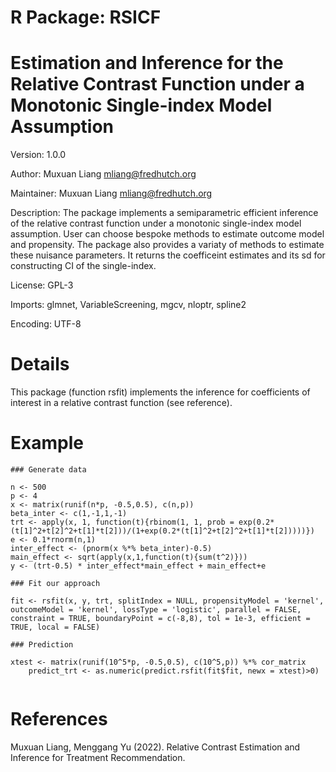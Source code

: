 # R Package: RSICF
# Estimation and Inference for the Relative Contrast Function under a Monotonic Single-index Model Assumption

Version: 1.0.0

Author: Muxuan Liang <mliang@fredhutch.org>

Maintainer: Muxuan Liang <mliang@fredhutch.org>

Description: The package implements a semiparametric efficient inference of the relative contrast function under a monotonic single-index model assumption. User can choose bespoke methods to estimate outcome model and propensity. The package also provides a variaty of methods to estimate these nuisance parameters. It returns the coefficeint estimates and its sd for constructing CI of the single-index.

License: GPL-3

Imports: 
         glmnet,
         VariableScreening,
         mgcv,
         nloptr,
         spline2

Encoding: UTF-8

# Details
This package (function rsfit) implements the inference for coefficients of interest in a relative contrast function (see reference).

# Example

```
### Generate data

n <- 500
p <- 4
x <- matrix(runif(n*p, -0.5,0.5), c(n,p))
beta_inter <- c(1,-1,1,-1)
trt <- apply(x, 1, function(t){rbinom(1, 1, prob = exp(0.2*(t[1]^2+t[2]^2+t[1]*t[2]))/(1+exp(0.2*(t[1]^2+t[2]^2+t[1]*t[2]))))})
e <- 0.1*rnorm(n,1)
inter_effect <- (pnorm(x %*% beta_inter)-0.5)
main_effect <- sqrt(apply(x,1,function(t){sum(t^2)}))
y <- (trt-0.5) * inter_effect*main_effect + main_effect+e

### Fit our approach

fit <- rsfit(x, y, trt, splitIndex = NULL, propensityModel = 'kernel', outcomeModel = 'kernel', lossType = 'logistic', parallel = FALSE, constraint = TRUE, boundaryPoint = c(-8,8), tol = 1e-3, efficient = TRUE, local = FALSE)

### Prediction

xtest <- matrix(runif(10^5*p, -0.5,0.5), c(10^5,p)) %*% cor_matrix
    predict_trt <- as.numeric(predict.rsfit(fit$fit, newx = xtest)>0)
    
```
# References
Muxuan Liang, Menggang Yu (2022). Relative Contrast Estimation and Inference for Treatment Recommendation.

